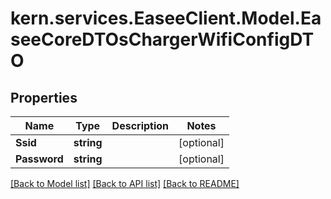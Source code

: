 # kern.services.EaseeClient.Model.EaseeCoreDTOsChargerWifiConfigDTO

## Properties

Name | Type | Description | Notes
------------ | ------------- | ------------- | -------------
**Ssid** | **string** |  | [optional] 
**Password** | **string** |  | [optional] 

[[Back to Model list]](../README.md#documentation-for-models) [[Back to API list]](../README.md#documentation-for-api-endpoints) [[Back to README]](../README.md)

